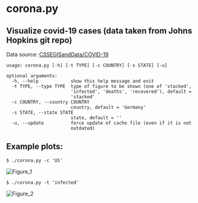 # corona.py
## Visualize covid-19 cases (data taken from Johns Hopkins git repo)

Data source:
[CSSEGISandData/COVID-19](https://github.com/CSSEGISandData/COVID-19/tree/master/csse_covid_19_data/csse_covid_19_time_series)

```
usage: corona.py [-h] [-t TYPE] [-c COUNTRY] [-s STATE] [-u]

optional arguments:
  -h, --help            show this help message and exit
  -t TYPE, --type TYPE  type of figure to be shown (one of 'stacked',
                        'infected', 'deaths', 'recovered'), default =
                        'stacked'
  -c COUNTRY, --country COUNTRY
                        country, default = 'Germany'
  -s STATE, --state STATE
                        state, default = ''
  -u, --update          force update of cache file (even if it is not
                        outdated)
```

## Example plots:

```
$ ./corona.py -c 'US'
```

![Figure_1](https://user-images.githubusercontent.com/28967414/80623831-15bb5400-8a4b-11ea-898a-dbaacd58e400.png)

```
$ ./corona.py -t 'infected'
```

![Figure_2](https://user-images.githubusercontent.com/28967414/80623829-1522bd80-8a4b-11ea-86a0-9cc3cbb8ecb8.png)

